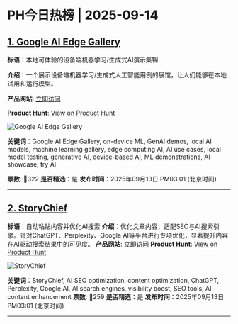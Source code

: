 # PH今日热榜 | 2025-09-14

## [1. Google AI Edge Gallery](https://www.producthunt.com/products/google-ai-edge-gallery-2?utm_campaign=producthunt-api&utm_medium=api-v2&utm_source=Application%3A+demo+%28ID%3A+224125%29)

**标语**：本地可体验的设备端机器学习/生成式AI演示集锦

**介绍**：一个展示设备端机器学习/生成式人工智能用例的展馆，让人们能够在本地试用和运行模型。

**产品网站**: [立即访问](https://www.producthunt.com/r/VRDKBPTOPP7H2P?utm_campaign=producthunt-api&utm_medium=api-v2&utm_source=Application%3A+demo+%28ID%3A+224125%29)

**Product Hunt**: [View on Product Hunt](https://www.producthunt.com/products/google-ai-edge-gallery-2?utm_campaign=producthunt-api&utm_medium=api-v2&utm_source=Application%3A+demo+%28ID%3A+224125%29)

![Google AI Edge Gallery](https://ph-files.imgix.net/c2388b2f-473d-4b52-95e4-5d0c74731d58.png?auto=format)

**关键词**：Google AI Edge Gallery, on-device ML, GenAI demos, local AI models, machine learning gallery, edge computing AI, AI use cases, local model testing, generative AI, device-based AI, ML demonstrations, AI showcase, try AI

**票数**: 🔺322
**是否精选**：是
**发布时间**：2025年09月13日 PM03:01 (北京时间)

---

## [2. StoryChief](https://www.producthunt.com/products/storychief-io?utm_campaign=producthunt-api&utm_medium=api-v2&utm_source=Application%3A+demo+%28ID%3A+224125%29)
**标语**：自动粘贴内容并优化AI搜索
**介绍**：优化文章内容，适配SEO与AI搜索引擎。针对ChatGPT、Perplexity、Google AI等平台进行专项优化，显著提升内容在AI驱动搜索结果中的可见度。
**产品网站**: [立即访问](https://www.producthunt.com/r/KIZODFIG34WFR6?utm_campaign=producthunt-api&utm_medium=api-v2&utm_source=Application%3A+demo+%28ID%3A+224125%29)
**Product Hunt**: [View on Product Hunt](https://www.producthunt.com/products/storychief-io?utm_campaign=producthunt-api&utm_medium=api-v2&utm_source=Application%3A+demo+%28ID%3A+224125%29)

![StoryChief](https://ph-files.imgix.net/c66813c8-1115-4abe-8ec1-e9856987577c.png?auto=format)

**关键词**：StoryChief, AI SEO optimization, content optimization, ChatGPT, Perplexity, Google AI, AI search engines, visibility boost, SEO tools, AI content enhancement
**票数**: 🔺259
**是否精选**：是
**发布时间**：2025年09月13日 PM03:01 (北京时间)

---

